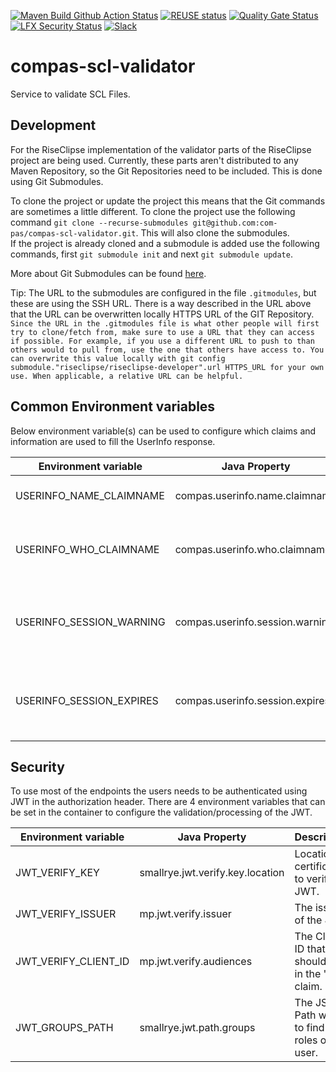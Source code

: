 <!--
SPDX-FileCopyrightText: 2022 Alliander N.V.

SPDX-License-Identifier: Apache-2.0
-->

[![Maven Build Github Action Status](<https://img.shields.io/github/workflow/status/com-pas/compas-scl-validator/Maven%20Build?logo=GitHub>)](https://github.com/com-pas/compas-scl-validator/actions?query=workflow%3A%22Maven+Build%22)
[![REUSE status](https://api.reuse.software/badge/github.com/com-pas/compas-scl-validator)](https://api.reuse.software/info/github.com/com-pas/compas-scl-validator)
[![Quality Gate Status](https://sonarcloud.io/api/project_badges/measure?project=com-pas_compas-scl-validator&metric=alert_status)](https://sonarcloud.io/dashboard?id=com-pas_compas-scl-validator)
[![LFX Security Status](https://img.shields.io/badge/dynamic/json?color=orange&label=LFX%20Security%20Tool&query=issues%5B%3F%28%40%5B%27repository-name%27%5D%20%3D%3D%20%27compas-scl-validator%27%29%5D%5B%27high-open-issues%27%5D&suffix=%20High%20open%20issues&url=https%3A%2F%2Fapi.security.lfx.linuxfoundation.org%2Fv1%2Fproject%2Fe8b6fdf9-2686-44c5-bbaa-6965d04ad3e1%2Fissues)](https://security.lfx.linuxfoundation.org/#/e8b6fdf9-2686-44c5-bbaa-6965d04ad3e1/issues)
[![Slack](https://raw.githubusercontent.com/com-pas/compas-architecture/master/public/LFEnergy-slack.svg)](http://lfenergy.slack.com/)

# compas-scl-validator

Service to validate SCL Files.

## Development

For the RiseClipse implementation of the validator parts of the RiseClipse project are being used. Currently, these
parts aren't distributed to any Maven Repository, so the Git Repositories need to be included. This is done using Git
Submodules.

To clone the project or update the project this means that the Git commands are sometimes a little different. To clone
the project use the following command `git clone --recurse-submodules git@github.com:com-pas/compas-scl-validator.git`.
This will also clone the submodules.  
If the project is already cloned and a submodule is added use the following commands, first `git submodule init` and
next `git submodule update`.

More about Git Submodules can be found [here](https://git-scm.com/book/en/v2/Git-Tools-Submodules).

Tip: The URL to the submodules are configured in the file `.gitmodules`, but these are using the SSH URL. There is a way
described in the URL above that the URL can be overwritten locally HTTPS URL of the GIT Repository.  
`Since the URL in the .gitmodules file is what other people will first try to clone/fetch from, make sure to use a URL that they can access if possible. For example, if you use a different URL to push to than others would to pull from, use the one that others have access to. You can overwrite this value locally with git config submodule."riseclipse/riseclipse-developer".url HTTPS_URL for your own use. When applicable, a relative URL can be helpful.`

## Common Environment variables

Below environment variable(s) can be used to configure which claims and information are used to fill the UserInfo
response.

| Environment variable             | Java Property                   | Description                                                 | Example          |
| -------------------------------- | ------------------------------- | ----------------------------------------------------------- | ---------------- |
| USERINFO_NAME_CLAIMNAME          | compas.userinfo.name.claimname  | The Name of the user logged in.                             | name             |
| USERINFO_WHO_CLAIMNAME           | compas.userinfo.who.claimname   | The Name of the user used in the Who History.               | name             |
| USERINFO_SESSION_WARNING         | compas.userinfo.session.warning | Number of minutes a Session Warning can be displayed.       | 20               |
| USERINFO_SESSION_EXPIRES         | compas.userinfo.session.expires | Number of minutes a Session Expires to display in Frontend. | 30               |

## Security

To use most of the endpoints the users needs to be authenticated using JWT in the authorization header. There are 4
environment variables that can be set in the container to configure the validation/processing of the JWT.

| Environment variable             | Java Property                    | Description                                        | Example                                                                |
| -------------------------------- | -------------------------------- | -------------------------------------------------- | ---------------------------------------------------------------------- |
| JWT_VERIFY_KEY                   | smallrye.jwt.verify.key.location | Location of certificates to verify the JWT.        | http://localhost:8089/auth/realms/compas/protocol/openid-connect/certs |
| JWT_VERIFY_ISSUER                | mp.jwt.verify.issuer             | The issuer of the JWT.                             | http://localhost:8089/auth/realms/compas                               |
| JWT_VERIFY_CLIENT_ID             | mp.jwt.verify.audiences          | The Client ID that should be in the "aud" claim.   | scl-validator                                                          |
| JWT_GROUPS_PATH                  | smallrye.jwt.path.groups         | The JSON Path where to find the roles of the user. | resource_access/scl-validator/roles                                    |
